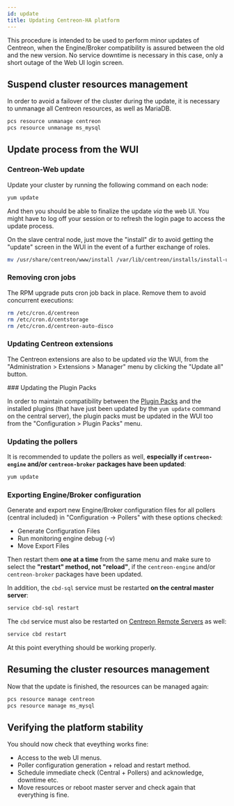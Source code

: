 ```yaml
---
id: update
title: Updating Centreon-HA platform
---
```


This procedure is intended to be used to perform minor updates of Centreon, when the Engine/Broker compatibility is assured between the old and the new version. No service downtime is necessary in this case, only a short outage of the Web UI login screen.

## Suspend cluster resources management

In order to avoid a failover of the cluster during the update, it is necessary to unmanage all Centreon resources, as well as MariaDB.

```bash
pcs resource unmanage centreon
pcs resource unmanage ms_mysql
```

## Update process from the WUI

### Centreon-Web update

Update your cluster by running the following command on each node:

```bash
yum update
```

And then you should be able to finalize the update *via* the web UI. You might have to log off your session or to refresh the login page to access the update process.

On the slave central node, just move the "install" dir to avoid getting the "update" screen in the WUI in the event of a further exchange of roles.

```bash
mv /usr/share/centreon/www/install /var/lib/centreon/installs/install-update-YYYY-MM-DD
```

### Removing cron jobs

The RPM upgrade puts cron job back in place. Remove them to avoid concurrent executions: 

```bash
rm /etc/cron.d/centreon
rm /etc/cron.d/centstorage
rm /etc/cron.d/centreon-auto-disco
```

### Updating Centreon extensions

The Centreon extensions are also to be updated *via* the WUI, from the "Administration > Extensions > Manager" menu by clicking the "Update all" button.

### Updating the Plugin Packs

In order to maintain compatibility between the [Plugin Packs](../../monitoring/pluginpacks.html) and the installed plugins (that have just been updated by the `yum update` command on the central server), the plugin packs must be updated in the WUI too from the "Configuration > Plugin Packs" menu.

### Updating the pollers

It is recommended to update the pollers as well, **especially if `centreon-engine` and/or `centreon-broker` packages have been updated**:

```bash
yum update
```

### Exporting Engine/Broker configuration

Generate and export new Engine/Broker configuration files for all pollers (central included) in "Configuration -> Pollers" with these options checked:

* Generate Configuration Files
* Run monitoring engine debug (-v)
* Move Export Files

Then restart them **one at a time** from the same menu and make sure to select the **"restart" method, not "reload"**, if the `centreon-engine` and/or `centreon-broker` packages have been updated.

In addition, the `cbd-sql` service must be restarted **on the central master server**:

```bash
service cbd-sql restart
```

The `cbd` service must also be restarted on [Centreon Remote Servers](../../installation/architectures.html#description) as well:

```bash
service cbd restart
```

At this point everything should be working properly.

## Resuming the cluster resources management

Now that the update is finished, the resources can be managed again:

```bash
pcs resource manage centreon
pcs resource manage ms_mysql
```

## Verifying the platform stability

You should now check that eveything works fine:

* Access to the web UI menus.
* Poller configuration generation + reload and restart method.
* Schedule immediate check (Central + Pollers) and acknowledge, downtime etc.
* Move resources or reboot master server and check again that everything is fine.

